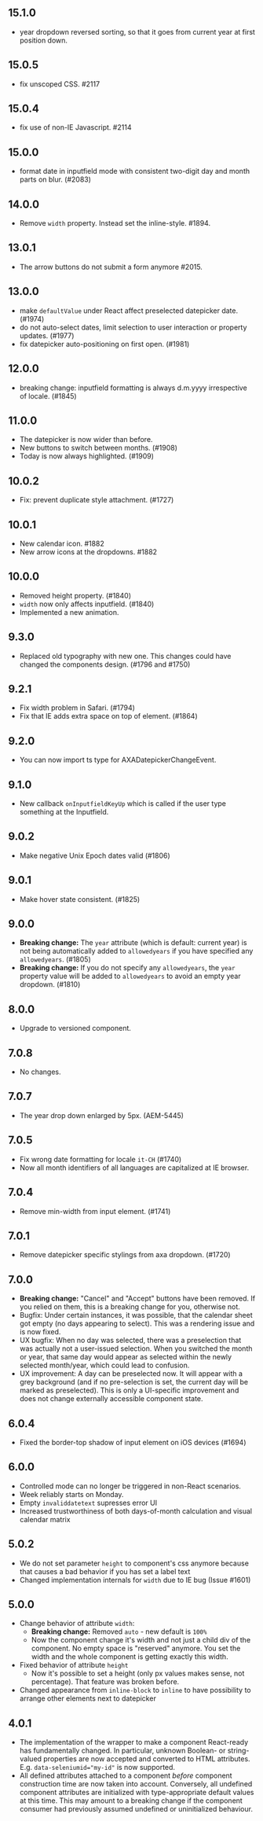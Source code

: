 ## 15.1.0

- year dropdown reversed sorting, so that it goes from current year at first position down.

## 15.0.5

- fix unscoped CSS. #2117

## 15.0.4

- fix use of non-IE Javascript. #2114

## 15.0.0

- format date in inputfield mode with consistent two-digit day and month parts on blur. (#2083)

## 14.0.0

- Remove `width` property. Instead set the inline-style. #1894.

## 13.0.1

- The arrow buttons do not submit a form anymore #2015.

## 13.0.0

- make `defaultValue` under React affect preselected datepicker date. (#1974)
- do not auto-select dates, limit selection to user interaction or property updates. (#1977)
- fix datepicker auto-positioning on first open. (#1981)

## 12.0.0

- breaking change: inputfield formatting is always d.m.yyyy irrespective of locale. (#1845)

## 11.0.0

- The datepicker is now wider than before.
- New buttons to switch between months. (#1908)
- Today is now always highlighted. (#1909)

## 10.0.2

- Fix: prevent duplicate style attachment. (#1727)

## 10.0.1

- New calendar icon. #1882
- New arrow icons at the dropdowns. #1882

## 10.0.0

- Removed height property. (#1840)
- `width` now only affects inputfield. (#1840)
- Implemented a new animation.

## 9.3.0

- Replaced old typography with new one. This changes could have changed the components design. (#1796 and #1750)

## 9.2.1

- Fix width problem in Safari. (#1794)
- Fix that IE adds extra space on top of element. (#1864)

## 9.2.0

- You can now import ts type for AXADatepickerChangeEvent.

## 9.1.0

- New callback `onInputfieldKeyUp` which is called if the user type something at the Inputfield.

## 9.0.2

- Make negative Unix Epoch dates valid (#1806)

## 9.0.1

- Make hover state consistent. (#1825)

## 9.0.0

- **Breaking change:** The `year` attribute (which is default: current year) is not being automatically added to `allowedyears` if you have specified any `allowedyears`. (#1805)
- **Breaking change:** If you do not specify any `allowedyears`, the `year` property value will be added to `allowedyears` to avoid an empty year dropdown. (#1810)

## 8.0.0

- Upgrade to versioned component.

## 7.0.8

- No changes.

## 7.0.7

- The year drop down enlarged by 5px. (AEM-5445)

## 7.0.5

- Fix wrong date formatting for locale `it-CH` (#1740)
- Now all month identifiers of all languages are capitalized at IE browser.

## 7.0.4

- Remove min-width from input element. (#1741)

## 7.0.1

- Remove datepicker specific stylings from axa dropdown. (#1720)

## 7.0.0

- **Breaking change:** "Cancel" and "Accept" buttons have been removed. If you relied on them, this is a breaking change for you, otherwise not.
- Bugfix: Under certain instances, it was possible, that the calendar sheet got empty (no days appearing to select). This was a rendering issue and is now fixed.
- UX bugfix: When no day was selected, there was a preselection that was actually not a user-issued selection. When you switched the month or year, that same day would appear as selected within the newly selected month/year, which could lead to confusion.
- UX improvement: A day can be preselected now. It will appear with a grey background (and if no pre-selection is set, the current day will be marked as preselected). This is only a UI-specific improvement and does not change externally accessible component state.

## 6.0.4

- Fixed the border-top shadow of input element on iOS devices (#1694)

## 6.0.0

- Controlled mode can no longer be triggered in non-React scenarios.
- Week reliably starts on Monday.
- Empty `invaliddatetext` supresses error UI
- Increased trustworthiness of both days-of-month calculation and visual calendar matrix

## 5.0.2

- We do not set parameter `height` to component's css anymore because that causes a bad behavior if you has set a label text
- Changed implementation internals for `width` due to IE bug (Issue #1601)

## 5.0.0

- Change behavior of attribute `width`:
  - **Breaking change:** Removed `auto` - new default is `100%`
  - Now the component change it's width and not just a child div of the component. No empty space is "reserved" anymore. You set the width and the whole component is getting exactly this width.
- Fixed behavior of attribute `height`
  - Now it's possible to set a height (only px values makes sense, not percentage). That feature was broken before.
- Changed appearance from `inline-block` to `inline` to have possibility to arrange other elements next to datepicker

## 4.0.1

- The implementation of the wrapper to make a component React-ready has
  fundamentally changed. In particular, unknown Boolean- or
  string-valued properties are now accepted and converted to HTML
  attributes. E.g. `data-seleniumid="my-id"` is now supported.
- All defined attributes attached to a component _before_ component
  construction time are now taken into account. Conversely, all undefined
  component attributes are initialized with type-appropriate default
  values at this time. This may amount to a breaking change if the
  component consumer had previously assumed undefined or uninitialized
  behaviour.
